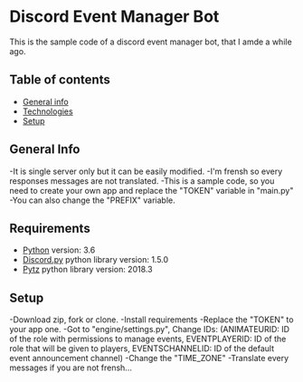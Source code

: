 # Discord Event Manager Bot
This is the sample code of a discord event manager bot,
that I amde a while ago.

## Table of contents
* [General info](#general-info)
* [Technologies](#requirements)
* [Setup](#setup)

## General Info
-It is single server only but it can be easily modified.
-I'm frensh so every responses messages are not translated.
-This is a sample code, so you need to create your own app and
 replace the "TOKEN" variable in "main.py"
-You can also change the "PREFIX" variable.

## Requirements
* [Python](https://www.python.org/downloads/) version: 3.6
* [Discord.py](https://pypi.org/project/discord.py/) python library version: 1.5.0
* [Pytz](https://pypi.org/project/pytz/) python library version: 2018.3

## Setup
-Download zip, fork or clone.
-Install requirements
-Replace the "TOKEN" to your app one.
-Got to "engine/settings.py", Change IDs:
 (ANIMATEURID: ID of the role with permissions to manage events,
  EVENTPLAYERID: ID of the role that will be given to players,
  EVENTSCHANNELID: ID of the default event announcement channel)
 -Change the "TIME_ZONE"
 -Translate every messages if you are not frensh...

